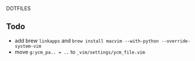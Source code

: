 DOTFILES

Todo
----
  - add brew `linkapps` and `brew install macvim --with-python --override-system-vim`
  - move `g:ycm_pa.. = ..` to `_vim/settings/ycm_file.vim`
